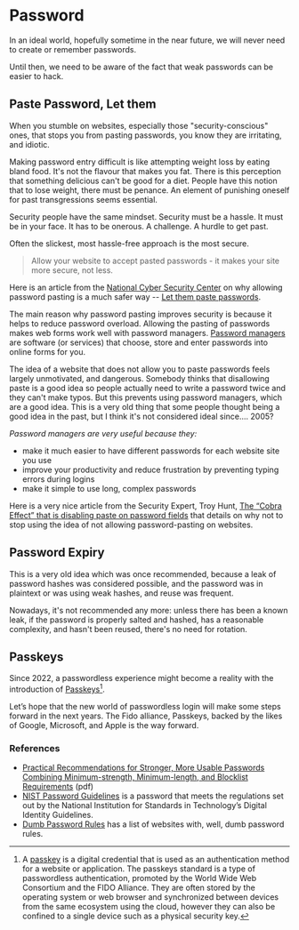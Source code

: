 # Password

In an ideal world, hopefully sometime in the near future, we will never need to create or remember passwords.

Until then, we need to be aware of the fact that weak passwords can be easier to hack.

## Paste Password, Let them

When you stumble on websites, especially those "security-conscious" ones, that stops you from pasting passwords, you know they are irritating, and idiotic.

Making password entry difficult is like attempting weight loss by eating bland food. It's not the flavour that makes you fat. There is this perception that something delicious can't be good for a diet. People have this notion that to lose weight, there must be penance. An element of punishing oneself for past transgressions seems essential.

Security people have the same mindset. Security must be a hassle. It must be in your face. It has to be onerous. A challenge. A hurdle to get past.

Often the slickest, most hassle-free approach is the most secure.

> Allow your website to accept pasted passwords - it makes your site more secure, not less.

Here is an article from the [National Cyber Security Center](https://www.ncsc.gov.uk/) on why allowing password pasting is a much safer way -- [Let them paste passwords](https://www.ncsc.gov.uk/blog-post/let-them-paste-passwords).

The main reason why password pasting improves security is because it helps to reduce password overload. Allowing the pasting of passwords makes web forms work well with password managers. [Password managers](https://www.ncsc.gov.uk/collection/top-tips-for-staying-secure-online/password-managers) are software (or services) that choose, store and enter passwords into online forms for you.

The idea of a website that does not allow you to paste passwords feels largely unmotivated, and dangerous. Somebody thinks that disallowing paste is a good idea so people actually need to write a password twice and they can't make typos. But this prevents using password managers, which are a good idea. This is a very old thing that some people thought being a good idea in the past, but I think it's not considered ideal since.... 2005?

_Password managers are very useful because they:_

- make it much easier to have different passwords for each website site you use
- improve your productivity and reduce frustration by preventing typing errors during logins
- make it simple to use long, complex passwords

Here is a very nice article from the Security Expert, Troy Hunt, [The “Cobra Effect” that is disabling paste on password fields](https://www.troyhunt.com/the-cobra-effect-that-is-disabling/) that details on why not to stop using the idea of not allowing password-pasting on websites.

## Password Expiry

This is a very old idea which was once recommended, because a leak of password hashes was considered possible, and the password was in plaintext or was using weak hashes, and reuse was frequent.

Nowadays, it's not recommended any more: unless there has been a known leak, if the password is properly salted and hashed, has a reasonable complexity, and hasn't been reused, there's no need for rotation.

## Passkeys

Since 2022, a passwordless experience might become a reality with the introduction of [Passkeys](https://www.passkeys.io)[^passkeys]. 

Let’s hope that the new world of passwordless login will make some steps forward in the next years. The Fido alliance, Passkeys, backed by the likes of Google, Microsoft, and Apple is the way forward.

### References

- [Practical Recommendations for Stronger, More Usable Passwords Combining Minimum-strength, Minimum-length, and Blocklist Requirements](http://www.andrew.cmu.edu/user/nicolasc/publications/Tan-CCS20.pdf) (pdf)
- [NIST Password Guidelines](https://www.auditboard.com/blog/nist-password-guidelines/) is a password that meets the regulations set out by the National Institution for Standards in Technology’s Digital Identity Guidelines.
- [Dumb Password Rules](https://dumbpasswordrules.com) has a list of websites with, well, dumb password rules.


[^passkeys]: A [passkey](https://en.wikipedia.org/wiki/Passkey_(authentication)) is a digital credential that is used as an authentication method for a website or application. The passkeys standard is a type of passwordless authentication, promoted by the World Wide Web Consortium and the FIDO Alliance. They are often stored by the operating system or web browser and synchronized between devices from the same ecosystem using the cloud, however they can also be confined to a single device such as a physical security key.